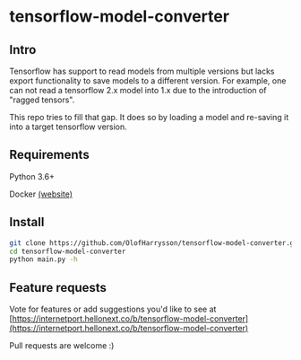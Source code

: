 # tensorflow-model-converter

## Intro

Tensorflow has support to read models from multiple versions but lacks export functionality to save models to a different version. For example, one can not read a tensorflow 2.x model into 1.x due to the introduction of "ragged tensors". 

This repo tries to fill that gap. It does so by loading a model and re-saving it into a target tensorflow version.



## Requirements

Python 3.6+

Docker [(website)](https://www.docker.com/)



## Install 

```bash
git clone https://github.com/OlofHarrysson/tensorflow-model-converter.git
cd tensorflow-model-converter
python main.py -h
```



## Feature requests

Vote for features or add suggestions you'd like to see at [https://internetport.hellonext.co/b/tensorflow-model-converter](https://internetport.hellonext.co/b/tensorflow-model-converter)  

Pull requests are welcome :)